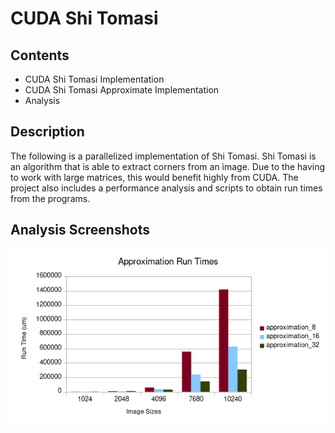 # CUDA Shi Tomasi
Contents
--------

* CUDA Shi Tomasi Implementation
* CUDA Shi Tomasi Approximate Implementation
* Analysis

Description
-----------

The following is a parallelized implementation of Shi Tomasi. Shi Tomasi is an algorithm that is able to extract corners from an image. Due to the having to work with large matrices, this would benefit highly from CUDA. The project also includes a performance analysis and scripts to obtain run times from the programs. 

Analysis Screenshots
--------------------

![Approximate Implementation Run Times](/ANALYSIS/approximation_runtimes.png)

